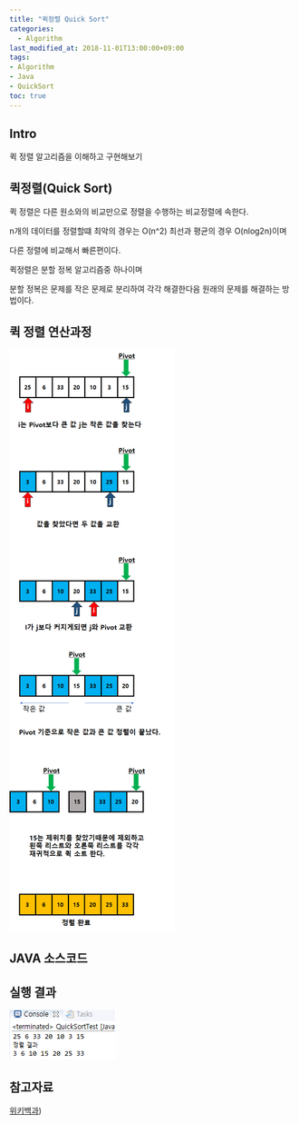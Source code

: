 ```yaml
---
title: "퀵정렬 Quick Sort"
categories: 
  - Algorithm
last_modified_at: 2018-11-01T13:00:00+09:00
tags:
- Algorithm
- Java
- QuickSort
toc: true
---
```


## Intro

퀵 정렬 알고리즘을 이해하고 구현해보기


## 퀵정렬(Quick Sort)

퀵 정렬은 다른 원소와의 비교만으로 정렬을 수행하는 비교정렬에 속한다.

n개의 데이터를 정렬할떄 최악의 경우는 O(n^2) 최선과 평균의 경우 O(nlog2n)이며

다른 정렬에 비교해서 빠른편이다.

퀵정렬은 분할 정복 알고리즘중 하나이며 

분할 정복은 문제를 작은 문제로 분리하여 각각 해결한다음 원래의 문제를 해결하는 방법이다.


## 퀵 정렬 연산과정

![quick](https://github.com/lesslate/lesslate.github.io/blob/master/assets/img/Algorithm/quick/Qucik.png?raw=true)



## JAVA 소스코드

<script src="https://gist.github.com/lesslate/5ac1cb11feea77c5150b508c594b81c5.js"></script>





## 실행 결과


![result](https://github.com/lesslate/lesslate.github.io/blob/master/assets/img/Algorithm/quick/quick2.png?raw=true)





## 참고자료


[위키백과](https://ko.wikipedia.org/wiki/%ED%80%B5_%EC%A0%95%EB%A0%AC))